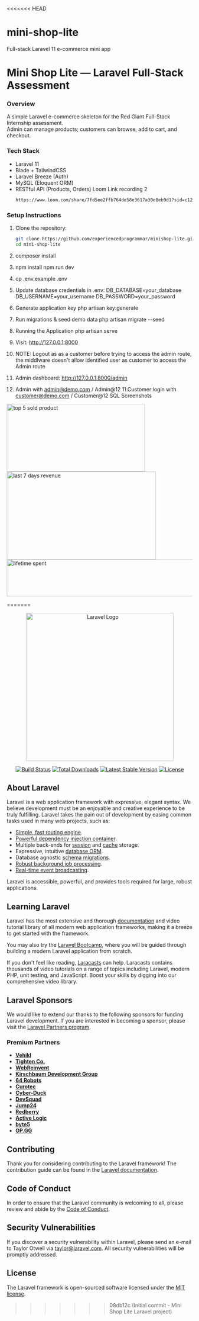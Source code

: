 <<<<<<< HEAD
# mini-shop-lite
Full-stack Laravel 11 e-commerce mini app 


# Mini Shop Lite — Laravel Full-Stack Assessment
### Overview
A simple Laravel e-commerce skeleton for the Red Giant Full-Stack Internship assessment.  
Admin can manage products; customers can browse, add to cart, and checkout.

### Tech Stack
- Laravel 11
- Blade + TailwindCSS
- Laravel Breeze (Auth)
- MySQL (Eloquent ORM)
- RESTful API (Products, Orders)
  Loom Link recording 2
  ```bash
  https://www.loom.com/share/7fd5ee2ffb764de58e3617a30e8eb9d1?sid=c125247d-5545-4b12-ba36-35c7dbf77d98

### Setup Instructions
1. Clone the repository:
   ```bash
   git clone https://github.com/experiencedprogrammar/minishop-lite.git
   cd mini-shop-lite
2. composer install
3. npm install
   npm run dev
4. cp .env.example .env
5. Update database credentials in .env:
    DB_DATABASE=your_database
    DB_USERNAME=your_username
    DB_PASSWORD=your_password
6. Generate application key
    php artisan key:generate
7. Run migrations & seed demo data
    php artisan migrate --seed
8. Running the Application
   php artisan serve
9. Visit: http://127.0.0.1:8000
10. NOTE: Logout as as a customer before trying to access the admin route, the middlware doesn't allow identified user as customer to access the Admin route

12. Admin dashboard: http://127.0.0.1:8000/admin
13.  Admin with admin@demo.com / Admin@12
11.Customer:login with customer@demo.com / Customer@12
SQL Screenshots
<img width="374" height="183" alt="top 5 sold product" src="https://github.com/user-attachments/assets/6531a7dd-ca22-4350-8884-0479258a6131" />
<img width="404" height="237" alt="last 7 days revenue" src="https://github.com/user-attachments/assets/0d3f48b0-9319-41c5-80f9-17d3e6484f83" />
<img width="507" height="100" alt="lifetime spent" src="https://github.com/user-attachments/assets/1ea0c206-344f-4889-a241-0daa8eacfc78" />
   
=======
<p align="center"><a href="https://laravel.com" target="_blank"><img src="https://raw.githubusercontent.com/laravel/art/master/logo-lockup/5%20SVG/2%20CMYK/1%20Full%20Color/laravel-logolockup-cmyk-red.svg" width="400" alt="Laravel Logo"></a></p>

<p align="center">
<a href="https://github.com/laravel/framework/actions"><img src="https://github.com/laravel/framework/workflows/tests/badge.svg" alt="Build Status"></a>
<a href="https://packagist.org/packages/laravel/framework"><img src="https://img.shields.io/packagist/dt/laravel/framework" alt="Total Downloads"></a>
<a href="https://packagist.org/packages/laravel/framework"><img src="https://img.shields.io/packagist/v/laravel/framework" alt="Latest Stable Version"></a>
<a href="https://packagist.org/packages/laravel/framework"><img src="https://img.shields.io/packagist/l/laravel/framework" alt="License"></a>
</p>

## About Laravel

Laravel is a web application framework with expressive, elegant syntax. We believe development must be an enjoyable and creative experience to be truly fulfilling. Laravel takes the pain out of development by easing common tasks used in many web projects, such as:

- [Simple, fast routing engine](https://laravel.com/docs/routing).
- [Powerful dependency injection container](https://laravel.com/docs/container).
- Multiple back-ends for [session](https://laravel.com/docs/session) and [cache](https://laravel.com/docs/cache) storage.
- Expressive, intuitive [database ORM](https://laravel.com/docs/eloquent).
- Database agnostic [schema migrations](https://laravel.com/docs/migrations).
- [Robust background job processing](https://laravel.com/docs/queues).
- [Real-time event broadcasting](https://laravel.com/docs/broadcasting).

Laravel is accessible, powerful, and provides tools required for large, robust applications.

## Learning Laravel

Laravel has the most extensive and thorough [documentation](https://laravel.com/docs) and video tutorial library of all modern web application frameworks, making it a breeze to get started with the framework.

You may also try the [Laravel Bootcamp](https://bootcamp.laravel.com), where you will be guided through building a modern Laravel application from scratch.

If you don't feel like reading, [Laracasts](https://laracasts.com) can help. Laracasts contains thousands of video tutorials on a range of topics including Laravel, modern PHP, unit testing, and JavaScript. Boost your skills by digging into our comprehensive video library.

## Laravel Sponsors

We would like to extend our thanks to the following sponsors for funding Laravel development. If you are interested in becoming a sponsor, please visit the [Laravel Partners program](https://partners.laravel.com).

### Premium Partners

- **[Vehikl](https://vehikl.com/)**
- **[Tighten Co.](https://tighten.co)**
- **[WebReinvent](https://webreinvent.com/)**
- **[Kirschbaum Development Group](https://kirschbaumdevelopment.com)**
- **[64 Robots](https://64robots.com)**
- **[Curotec](https://www.curotec.com/services/technologies/laravel/)**
- **[Cyber-Duck](https://cyber-duck.co.uk)**
- **[DevSquad](https://devsquad.com/hire-laravel-developers)**
- **[Jump24](https://jump24.co.uk)**
- **[Redberry](https://redberry.international/laravel/)**
- **[Active Logic](https://activelogic.com)**
- **[byte5](https://byte5.de)**
- **[OP.GG](https://op.gg)**

## Contributing

Thank you for considering contributing to the Laravel framework! The contribution guide can be found in the [Laravel documentation](https://laravel.com/docs/contributions).

## Code of Conduct

In order to ensure that the Laravel community is welcoming to all, please review and abide by the [Code of Conduct](https://laravel.com/docs/contributions#code-of-conduct).

## Security Vulnerabilities

If you discover a security vulnerability within Laravel, please send an e-mail to Taylor Otwell via [taylor@laravel.com](mailto:taylor@laravel.com). All security vulnerabilities will be promptly addressed.

## License

The Laravel framework is open-sourced software licensed under the [MIT license](https://opensource.org/licenses/MIT).
>>>>>>> 08db12c (Initial commit - Mini Shop Lite Laravel project)
